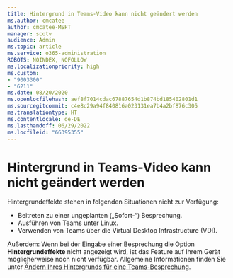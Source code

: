 ```yaml
---
title: Hintergrund in Teams-Video kann nicht geändert werden
ms.author: cmcatee
author: cmcatee-MSFT
manager: scotv
audience: Admin
ms.topic: article
ms.service: o365-administration
ROBOTS: NOINDEX, NOFOLLOW
ms.localizationpriority: high
ms.custom:
- "9003300"
- "6211"
ms.date: 08/20/2020
ms.openlocfilehash: aef8f7014cdac67887654d1b874bd185402801d1
ms.sourcegitcommit: c4e8c29a94f840816a023131ea7b4a2bf876c305
ms.translationtype: HT
ms.contentlocale: de-DE
ms.lasthandoff: 06/29/2022
ms.locfileid: "66395355"
---
```

# <a name="cant-change-background-in-teams-video"></a>Hintergrund in Teams-Video kann nicht geändert werden

Hintergrundeffekte stehen in folgenden Situationen nicht zur Verfügung:

- Beitreten zu einer ungeplanten („Sofort-“) Besprechung.
- Ausführen von Teams unter Linux.
- Verwenden von Teams über die Virtual Desktop Infrastructure (VDI).

Außerdem: Wenn bei der Eingabe einer Besprechung die Option **Hintergrundeffekte** nicht angezeigt wird, ist das Feature auf Ihrem Gerät möglicherweise noch nicht verfügbar. Allgemeine Informationen finden Sie unter [Ändern Ihres Hintergrunds für eine Teams-Besprechung](https://support.microsoft.com/office/change-your-background-for-a-teams-meeting-f77a2381-443a-499d-825e-509a140f4780).